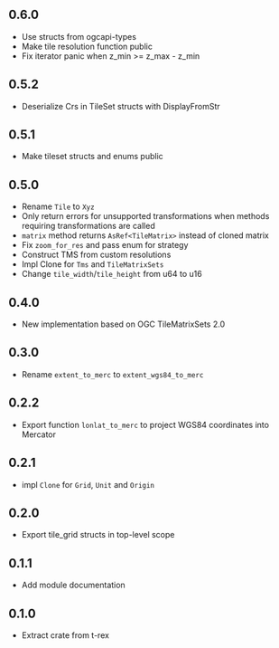 ## 0.6.0

* Use structs from ogcapi-types
* Make tile resolution function public
* Fix iterator panic when z_min >= z_max - z_min

## 0.5.2

* Deserialize Crs in TileSet structs with DisplayFromStr

## 0.5.1

* Make tileset structs and enums public

## 0.5.0

* Rename `Tile` to `Xyz`
* Only return errors for unsupported transformations when
  methods requiring transformations are called
* `matrix` method returns `AsRef<TileMatrix>` instead of cloned matrix
* Fix `zoom_for_res` and pass enum for strategy
* Construct TMS from custom resolutions
* Impl Clone for `Tms` and `TileMatrixSets`
* Change `tile_width`/`tile_height` from u64 to u16

## 0.4.0

* New implementation based on OGC TileMatrixSets 2.0

## 0.3.0

* Rename `extent_to_merc` to `extent_wgs84_to_merc`

## 0.2.2

* Export function `lonlat_to_merc` to project WGS84 coordinates into Mercator

## 0.2.1

* impl `Clone` for `Grid`, `Unit` and `Origin`

## 0.2.0

* Export tile_grid structs in top-level scope

## 0.1.1

* Add module documentation

## 0.1.0

* Extract crate from t-rex
